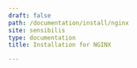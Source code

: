 ```yaml
---
draft: false
path: /documentation/install/nginx
site: sensibilis
type: documentation
title: Installation for NGINX

---
```


